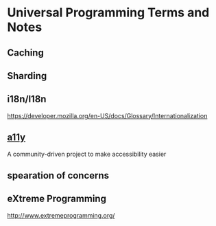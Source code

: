 # Universal Programming Terms and Notes

## Caching

## Sharding

## i18n/l18n

https://developer.mozilla.org/en-US/docs/Glossary/Internationalization

## [a11y](https://www.a11yproject.com/)

A community-driven project to make accessibility easier

## spearation of concerns

## eXtreme Programming

http://www.extremeprogramming.org/
